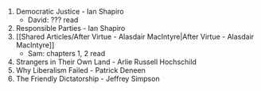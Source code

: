 1. Democratic Justice - Ian Shapiro
	- David: ??? read
2. Responsible Parties - Ian Shapiro
3. [[Shared Articles/After Virtue - Alasdair MacIntyre|After Virtue - Alasdair MacIntyre]]
	- Sam: chapters 1, 2 read
4. Strangers in Their Own Land - Arlie Russell Hochschild
5. Why Liberalism Failed - Patrick Deneen
6. The Friendly Dictatorship - Jeffrey Simpson